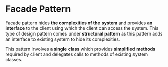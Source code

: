 # Facade Pattern

Facade pattern hides **the complexities of the system** and provides **an interface** to the client using which the client can access the system. This type of design pattern comes under **structural pattern** as this pattern adds an interface to existing system to hide its complexities.

This pattern involves **a single class** which provides **simplified methods** required by client and delegates calls to methods of existing system classes.

